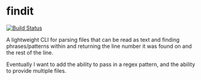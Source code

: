 # findit
[![Build Status](https://travis-ci.org/tbauer428/findit.svg?branch=master)](https://travis-ci.org/tbauer428/findit)

A lightweight CLI for parsing files that can be read as text and finding phrases/patterns within and returning the line number it was found on and the rest of the line.

Eventually I want to add the ability to pass in a regex pattern, and the ability to provide multiple files.
